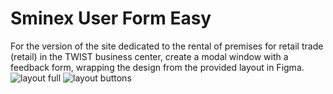 # Sminex User Form Easy
For the version of the site dedicated to the rental of premises for retail trade (retail) in the TWIST business center, create a modal window with a feedback form, wrapping the design from the provided layout in Figma.
<img src="https://i.ibb.co/YBLh70D/Twist.jpg" alt="layout full">
<img src="https://ibb.co/Gsq2ctx" alt="layout buttons">
